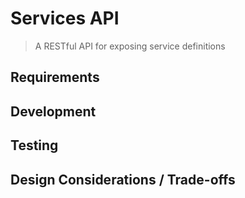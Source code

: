 # Services API

> A RESTful API for exposing service definitions

## Requirements

## Development

## Testing

## Design Considerations / Trade-offs
